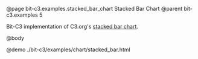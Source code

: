 @page bit-c3.examples.stacked_bar_chart Stacked Bar Chart
@parent bit-c3.examples 5

Bit-C3 implementation of C3.org's [stacked bar chart](http://c3js.org/samples/chart_bar_stacked.html).

@body

@demo ./bit-c3/examples/chart/stacked_bar.html